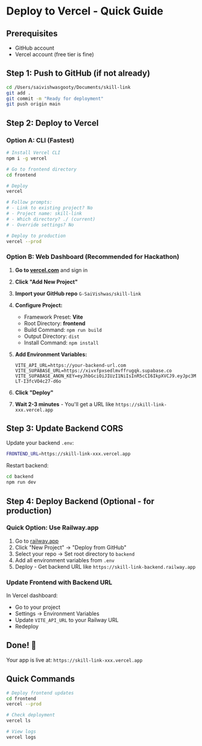 # Deploy to Vercel - Quick Guide

## Prerequisites
- GitHub account
- Vercel account (free tier is fine)

## Step 1: Push to GitHub (if not already)
```bash
cd /Users/saivishwasgooty/Documents/skill-link
git add .
git commit -m "Ready for deployment"
git push origin main
```

## Step 2: Deploy to Vercel

### Option A: CLI (Fastest)
```bash
# Install Vercel CLI
npm i -g vercel

# Go to frontend directory
cd frontend

# Deploy
vercel

# Follow prompts:
# - Link to existing project? No
# - Project name: skill-link
# - Which directory? ./ (current)
# - Override settings? No

# Deploy to production
vercel --prod
```

### Option B: Web Dashboard (Recommended for Hackathon)

1. **Go to [vercel.com](https://vercel.com)** and sign in

2. **Click "Add New Project"**

3. **Import your GitHub repo** `G-SaiVishwas/skill-link`

4. **Configure Project:**
   - Framework Preset: **Vite**
   - Root Directory: **frontend**
   - Build Command: `npm run build`
   - Output Directory: `dist`
   - Install Command: `npm install`

5. **Add Environment Variables:**
   ```
   VITE_API_URL=https://your-backend-url.com
   VITE_SUPABASE_URL=https://xivxfpxsedlmvffrugqk.supabase.co
   VITE_SUPABASE_ANON_KEY=eyJhbGciOiJIUzI1NiIsInR5cCI6IkpXVCJ9.eyJpc3MiOiJzdXBhYmFzZSIsInJlZiI6InhpdnhmcHhzZWRsbXZmZnJ1Z3FrIiwicm9sZSI6ImFub24iLCJpYXQiOjE3NjE1OTQ0NzQsImV4cCI6MjA3NzE3MDQ3NH0.VK9ykakaMhUxfdVHAa2fEHsdd-LT-I3fcVO4c27-d6o
   ```

6. **Click "Deploy"**

7. **Wait 2-3 minutes** - You'll get a URL like `https://skill-link-xxx.vercel.app`

## Step 3: Update Backend CORS

Update your backend `.env`:
```bash
FRONTEND_URL=https://skill-link-xxx.vercel.app
```

Restart backend:
```bash
cd backend
npm run dev
```

## Step 4: Deploy Backend (Optional - for production)

### Quick Option: Use Railway.app
1. Go to [railway.app](https://railway.app)
2. Click "New Project" → "Deploy from GitHub"
3. Select your repo → Set root directory to `backend`
4. Add all environment variables from `.env`
5. Deploy - Get backend URL like `https://skill-link-backend.railway.app`

### Update Frontend with Backend URL
In Vercel dashboard:
- Go to your project
- Settings → Environment Variables
- Update `VITE_API_URL` to your Railway URL
- Redeploy

## Done! 🎉

Your app is live at: `https://skill-link-xxx.vercel.app`

## Quick Commands
```bash
# Deploy frontend updates
cd frontend
vercel --prod

# Check deployment
vercel ls

# View logs
vercel logs
```
